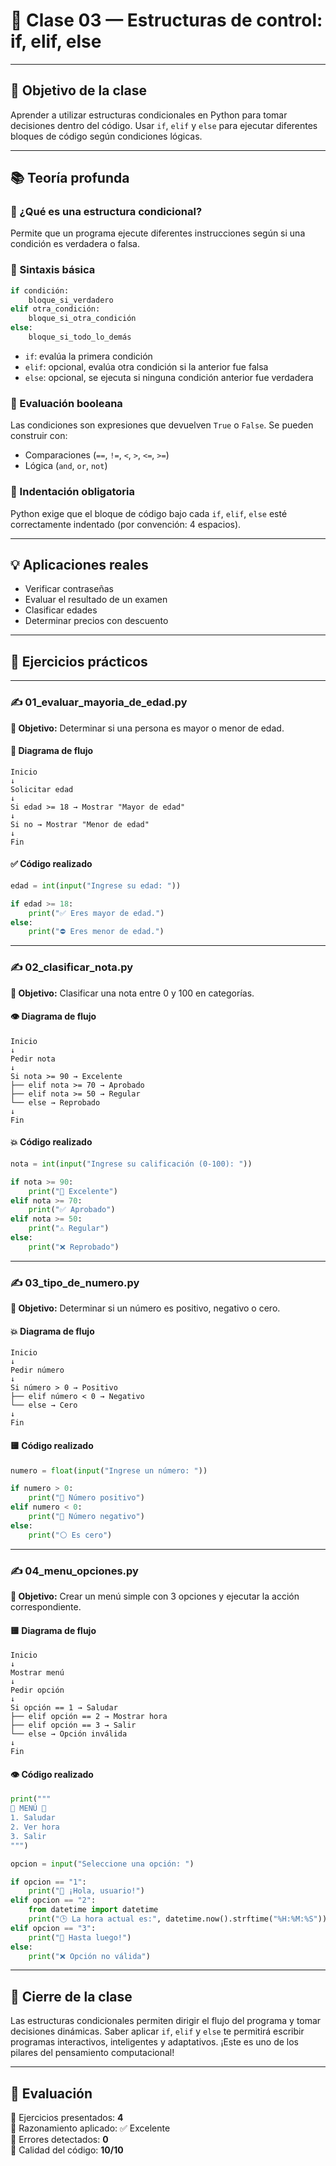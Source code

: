 # 🔁 Clase 03 — Estructuras de control: if, elif, else

---

## 🎯 Objetivo de la clase

Aprender a utilizar estructuras condicionales en Python para tomar decisiones dentro del código. Usar `if`, `elif` y `else` para ejecutar diferentes bloques de código según condiciones lógicas.

---

## 📚 Teoría profunda

### 🧱 ¿Qué es una estructura condicional?

Permite que un programa ejecute diferentes instrucciones según si una condición es verdadera o falsa.

### 🔑 Sintaxis básica

```python
if condición:
    bloque_si_verdadero
elif otra_condición:
    bloque_si_otra_condición
else:
    bloque_si_todo_lo_demás
```

- `if`: evalúa la primera condición
- `elif`: opcional, evalúa otra condición si la anterior fue falsa
- `else`: opcional, se ejecuta si ninguna condición anterior fue verdadera

### 📌 Evaluación booleana

Las condiciones son expresiones que devuelven `True` o `False`. Se pueden construir con:

- Comparaciones (`==`, `!=`, `<`, `>`, `<=`, `>=`)
- Lógica (`and`, `or`, `not`)

### 🧠 Indentación obligatoria

Python exige que el bloque de código bajo cada `if`, `elif`, `else` esté correctamente indentado (por convención: 4 espacios).

---

## 💡 Aplicaciones reales

- Verificar contraseñas
- Evaluar el resultado de un examen
- Clasificar edades
- Determinar precios con descuento

---

## 🧪 Ejercicios prácticos

---

### ✍️ 01\_evaluar\_mayoria\_de\_edad.py

**🎯 Objetivo:** Determinar si una persona es mayor o menor de edad.

#### 🧭 Diagrama de flujo

```.
Inicio
↓
Solicitar edad
↓
Si edad >= 18 → Mostrar "Mayor de edad"
↓
Si no → Mostrar "Menor de edad"
↓
Fin
```

#### ✅ Código realizado

```python
edad = int(input("Ingrese su edad: "))

if edad >= 18:
    print("✅ Eres mayor de edad.")
else:
    print("⛔ Eres menor de edad.")
```

---

### ✍️ 02\_clasificar\_nota.py

**🎯 Objetivo:** Clasificar una nota entre 0 y 100 en categorías.

#### 👁️ Diagrama de flujo

```.
Inicio
↓
Pedir nota
↓
Si nota >= 90 → Excelente
├── elif nota >= 70 → Aprobado
├── elif nota >= 50 → Regular
└── else → Reprobado
↓
Fin
```

#### 💥 Código realizado

```python
nota = int(input("Ingrese su calificación (0-100): "))

if nota >= 90:
    print("🏅 Excelente")
elif nota >= 70:
    print("✅ Aprobado")
elif nota >= 50:
    print("⚠️ Regular")
else:
    print("❌ Reprobado")
```

---

### ✍️ 03\_tipo\_de\_numero.py

**🎯 Objetivo:** Determinar si un número es positivo, negativo o cero.

#### 💥 Diagrama de flujo

```,
Inicio
↓
Pedir número
↓
Si número > 0 → Positivo
├── elif número < 0 → Negativo
└── else → Cero
↓
Fin
```

#### 🟨 Código realizado

```python
numero = float(input("Ingrese un número: "))

if numero > 0:
    print("🔵 Número positivo")
elif numero < 0:
    print("🔴 Número negativo")
else:
    print("⚪ Es cero")
```

---

### ✍️ 04\_menu\_opciones.py

**🎯 Objetivo:** Crear un menú simple con 3 opciones y ejecutar la acción correspondiente.

#### 🟨 Diagrama de flujo

```.
Inicio
↓
Mostrar menú
↓
Pedir opción
↓
Si opción == 1 → Saludar
├── elif opción == 2 → Mostrar hora
├── elif opción == 3 → Salir
└── else → Opción inválida
↓
Fin
```

#### 👁️ Código realizado

```python
print("""
🔸 MENÚ 🔸
1. Saludar
2. Ver hora
3. Salir
""")

opcion = input("Seleccione una opción: ")

if opcion == "1":
    print("👋 ¡Hola, usuario!")
elif opcion == "2":
    from datetime import datetime
    print("🕒 La hora actual es:", datetime.now().strftime("%H:%M:%S"))
elif opcion == "3":
    print("👋 Hasta luego!")
else:
    print("❌ Opción no válida")
```

---

## 🧾 Cierre de la clase

Las estructuras condicionales permiten dirigir el flujo del programa y tomar decisiones dinámicas. Saber aplicar `if`, `elif` y `else` te permitirá escribir programas interactivos, inteligentes y adaptativos. ¡Este es uno de los pilares del pensamiento computacional!

---

## 🧠 Evaluación

🔹 Ejercicios presentados: **4**\
🔹 Razonamiento aplicado: ✅ Excelente\
🔹 Errores detectados: **0**\
🔹 Calidad del código: **10/10**
